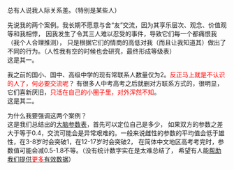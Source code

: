 <style>red{color: red;}</style>
总有人说我人际关系差。（特别是某些人）

先说我的两个案例。我长期不愿意与舍“友”交流，因为其享乐层次、观念、价值观等和我相悖，
因我发生了令其三人难以忍受的事件，导致它们每一个都痛恨我（我个人合理推测），
只是根据它们的情商的高低对我（而且让我知道其）做出了不同的行为。（人性我有空的时候也会研究，最终形成等级表）  
这是其一。

我之前的国小、国中、高级中学的现有常联系人数量仅为2。<red>反正马上就是不认识的人了，何必要交流呢</red>？
有很多人中考高考之后就删对方联系方式的，很明显，它们喜新厌旧，<red>只活在自己的小圈子里，对外浑然不知</red>。  
这是其二。

为什么我要强调这两个案例？  
这是我们总结出的[大脑参数表](/pages/b-x.html)，首先可以定位自己是多少，
如果双方的参数之差大于等于0.4，交流可能会是异常艰难的。一般来说雌性的参数的平均值会低于雄性，在3-8岁时会突破1，在12-17岁时会突破2，
在简体中文地区高考考完时，参数值可能会减0.5-1.8不等。（没有统计数字实在是太难总结了，
希望有人能[帮助我们提供<red>更多</red>有效数据](https://www.wjx.cn/vm/hJgsmn0.aspx)）
